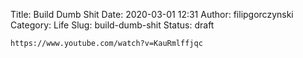 Title: Build Dumb Shit
Date: 2020-03-01 12:31
Author: filipgorczynski
Category: Life
Slug: build-dumb-shit
Status: draft

`https://www.youtube.com/watch?v=KauRmlffjqc`
